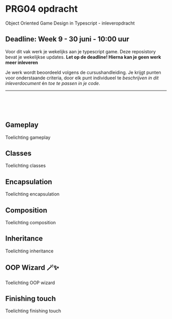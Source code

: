# PRG04 opdracht 

Object Oriented Game Design in Typescript - inleveropdracht

## Deadline: Week 9 - 30 juni - 10:00 uur

Voor dit vak werk je wekelijks aan je typescript game. Deze reposistory bevat je wekelijkse updates. **Let op de deadline! Hierna kan je geen werk meer inleveren**

Je werk wordt beoordeeld volgens de cursushandleiding. Je krijgt punten voor onderstaande criteria, door elk punt individueel te *beschrijven in dit inleverdocument* én *toe te passen in je code*.

---

<br>
<br>
<Br>

## Gameplay

Toelichting gameplay

## Classes

Toelichting classes

## Encapsulation

Toelichting encapsulation

## Composition

Toelichting composition

## Inheritance

Toelichting inheritance

## OOP Wizard 🪄✨

Toelichting OOP wizard

## Finishing touch

Toelichting finishing touch
